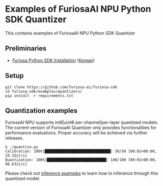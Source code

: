 # Examples of FuriosaAI NPU Python SDK Quantizer

This contains examples of FuriosaAI NPU Python SDK Quantizer

## Preliminaries
* [Furiosa Python SDK Installation](https://furiosa-ai.github.io/docs/latest/en/installation/python-sdk.html) ([Korean](https://furiosa-ai.github.io/docs/latest/ko/software/python-sdk.html))

## Setup
```
git clone https://github.com/furiosa-ai/furiosa-sdk
cd furiosa-sdk/examples/quantizers/
pip install -r requirements.txt
```

## Quantization examples

FuriosaAI NPU supports int8|uint8 per-channel|per-layer quantized models. The current version
of FuriosaAI Quantizer only provides functionalities for performance evaluations.
Proper accuracy will be achieved via further releases.

```
$ ./quantize.py
Calibration: 100%|██████████████████████████████| 50/50 [00:02<00:00, 19.33it/s]
Quantization: 100%|███████████████████████████| 100/100 [00:01<00:00, 98.63it/s]
```

Please check out [inference examples](../inferences/) to learn how to inference through this quantized model.